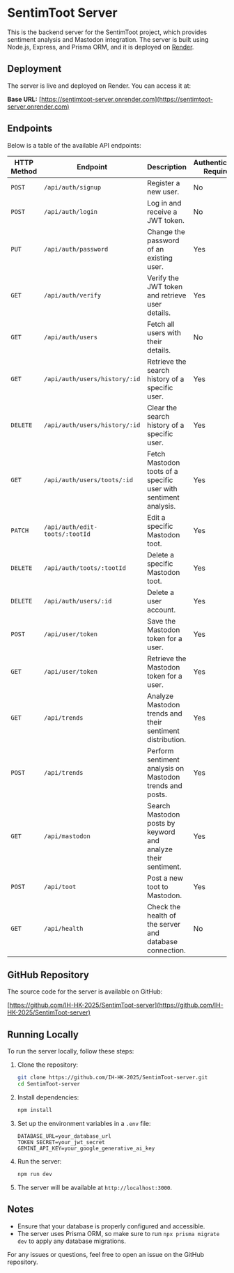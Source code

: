 # SentimToot Server

This is the backend server for the SentimToot project, which provides sentiment analysis and Mastodon integration. The server is built using Node.js, Express, and Prisma ORM, and it is deployed on [Render](https://render.com).

## Deployment

The server is live and deployed on Render. You can access it at:

**Base URL:** [https://sentimtoot-server.onrender.com](https://sentimtoot-server.onrender.com)

## Endpoints

Below is a table of the available API endpoints:

| HTTP Method | Endpoint                       | Description                                                      | Authentication Required |
| ----------- | ------------------------------ | ---------------------------------------------------------------- | ----------------------- |
| `POST`      | `/api/auth/signup`             | Register a new user.                                             | No                      |
| `POST`      | `/api/auth/login`              | Log in and receive a JWT token.                                  | No                      |
| `PUT`       | `/api/auth/password`           | Change the password of an existing user.                         | Yes                     |
| `GET`       | `/api/auth/verify`             | Verify the JWT token and retrieve user details.                  | Yes                     |
| `GET`       | `/api/auth/users`              | Fetch all users with their details.                              | No                      |
| `GET`       | `/api/auth/users/history/:id`  | Retrieve the search history of a specific user.                  | Yes                     |
| `DELETE`    | `/api/auth/users/history/:id`  | Clear the search history of a specific user.                     | Yes                     |
| `GET`       | `/api/auth/users/toots/:id`    | Fetch Mastodon toots of a specific user with sentiment analysis. | Yes                     |
| `PATCH`     | `/api/auth/edit-toots/:tootId` | Edit a specific Mastodon toot.                                   | Yes                     |
| `DELETE`    | `/api/auth/toots/:tootId`      | Delete a specific Mastodon toot.                                 | Yes                     |
| `DELETE`    | `/api/auth/users/:id`          | Delete a user account.                                           | Yes                     |
| `POST`      | `/api/user/token`              | Save the Mastodon token for a user.                              | Yes                     |
| `GET`       | `/api/user/token`              | Retrieve the Mastodon token for a user.                          | Yes                     |
| `GET`       | `/api/trends`                  | Analyze Mastodon trends and their sentiment distribution.        | Yes                     |
| `POST`      | `/api/trends`                  | Perform sentiment analysis on Mastodon trends and posts.         | Yes                     |
| `GET`       | `/api/mastodon`                | Search Mastodon posts by keyword and analyze their sentiment.    | Yes                     |
| `POST`      | `/api/toot`                    | Post a new toot to Mastodon.                                     | Yes                     |
| `GET`       | `/api/health`                  | Check the health of the server and database connection.          | No                      |

## GitHub Repository

The source code for the server is available on GitHub:

[https://github.com/IH-HK-2025/SentimToot-server](https://github.com/IH-HK-2025/SentimToot-server)

## Running Locally

To run the server locally, follow these steps:

1. Clone the repository:

   ```bash
   git clone https://github.com/IH-HK-2025/SentimToot-server.git
   cd SentimToot-server
   ```

2. Install dependencies:

   ```bash
   npm install
   ```

3. Set up the environment variables in a `.env` file:

   ```env
   DATABASE_URL=your_database_url
   TOKEN_SECRET=your_jwt_secret
   GEMINI_API_KEY=your_google_generative_ai_key
   ```

4. Run the server:

   ```bash
   npm run dev
   ```

5. The server will be available at `http://localhost:3000`.

## Notes

- Ensure that your database is properly configured and accessible.
- The server uses Prisma ORM, so make sure to run `npx prisma migrate dev` to apply any database migrations.

For any issues or questions, feel free to open an issue on the GitHub repository.
